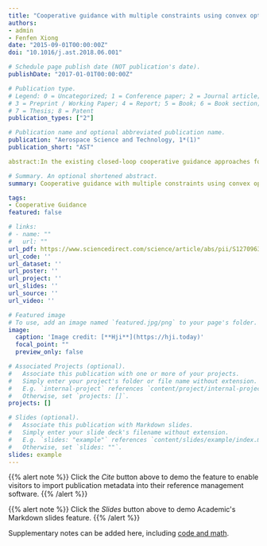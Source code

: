 ```yaml
---
title: "Cooperative guidance with multiple constraints using convex optimization"
authors:
- admin
- Fenfen Xiong
date: "2015-09-01T00:00:00Z"
doi: "10.1016/j.ast.2018.06.001"

# Schedule page publish date (NOT publication's date).
publishDate: "2017-01-01T00:00:00Z"

# Publication type.
# Legend: 0 = Uncategorized; 1 = Conference paper; 2 = Journal article;
# 3 = Preprint / Working Paper; 4 = Report; 5 = Book; 6 = Book section;
# 7 = Thesis; 8 = Patent
publication_types: ["2"]

# Publication name and optional abbreviated publication name.
publication: "Aerospace Science and Technology, 1*(1)"
publication_short: "AST"

abstract:In the existing closed-loop cooperative guidance approaches for salvo attack of multiple missiles, the multiple constraints and time-variant velocity basically cannot be effectively considered. Therefore, two closed-loop cooperative guidance methods are developed in this paper, by employing the efficient convex optimization technique and receding horizon control (RHC) strategy. During each guidance cycle of RHC, the system coordination target is updated and then broadcasted to each missile as a constraint. Subsequently, the convex optimization technique is utilized to solve the multi-constraint optimal proportional guidance problem of each missile online to achieve the consensus on time-to-go among missiles. Simulation results show that for three cases with different conditions of velocity, the cooperative simultaneous attack under multiple constraints can be effectively carried out using each of the two proposed cooperative guidance laws, which verify their effectiveness and feasibility.

# Summary. An optional shortened abstract.
summary: Cooperative guidance with multiple constraints using convex optimization.

tags:
- Cooperative Guidance
featured: false

# links:
# - name: ""
#   url: ""
url_pdf: https://www.sciencedirect.com/science/article/abs/pii/S127096381830213X
url_code: ''
url_dataset: ''
url_poster: ''
url_project: ''
url_slides: ''
url_source: ''
url_video: ''

# Featured image
# To use, add an image named `featured.jpg/png` to your page's folder. 
image:
  caption: 'Image credit: [**Hji**](https://hji.today)'
  focal_point: ""
  preview_only: false

# Associated Projects (optional).
#   Associate this publication with one or more of your projects.
#   Simply enter your project's folder or file name without extension.
#   E.g. `internal-project` references `content/project/internal-project/index.md`.
#   Otherwise, set `projects: []`.
projects: []

# Slides (optional).
#   Associate this publication with Markdown slides.
#   Simply enter your slide deck's filename without extension.
#   E.g. `slides: "example"` references `content/slides/example/index.md`.
#   Otherwise, set `slides: ""`.
slides: example
---
```


{{% alert note %}}
Click the *Cite* button above to demo the feature to enable visitors to import publication metadata into their reference management software.
{{% /alert %}}

{{% alert note %}}
Click the *Slides* button above to demo Academic's Markdown slides feature.
{{% /alert %}}

Supplementary notes can be added here, including [code and math](https://sourcethemes.com/academic/docs/writing-markdown-latex/).
